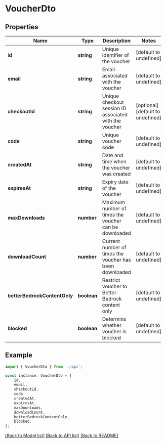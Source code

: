 # VoucherDto


## Properties

Name | Type | Description | Notes
------------ | ------------- | ------------- | -------------
**id** | **string** | Unique identifier of the voucher | [default to undefined]
**email** | **string** | Email associated with the voucher | [default to undefined]
**checkoutId** | **string** | Unique checkout session ID associated with the voucher | [optional] [default to undefined]
**code** | **string** | Unique voucher code | [default to undefined]
**createdAt** | **string** | Date and time when the voucher was created | [default to undefined]
**expiresAt** | **string** | Expiry date of the voucher | [default to undefined]
**maxDownloads** | **number** | Maximum number of times the voucher can be downloaded | [default to undefined]
**downloadCount** | **number** | Current number of times the voucher has been downloaded | [default to undefined]
**betterBedrockContentOnly** | **boolean** | Restrict voucher to Better Bedrock content only | [default to undefined]
**blocked** | **boolean** | Determins whether voucher is blocked | [default to undefined]

## Example

```typescript
import { VoucherDto } from './api';

const instance: VoucherDto = {
    id,
    email,
    checkoutId,
    code,
    createdAt,
    expiresAt,
    maxDownloads,
    downloadCount,
    betterBedrockContentOnly,
    blocked,
};
```

[[Back to Model list]](../README.md#documentation-for-models) [[Back to API list]](../README.md#documentation-for-api-endpoints) [[Back to README]](../README.md)
